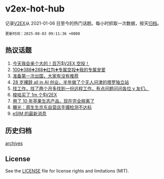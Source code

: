 # v2ex-hot-hub

 记录[V2EX](https://www.v2ex.com/)从 2021-01-06 日至今的热门话题。每小时抓取一次数据，按天[归档](archives)。

`更新时间：2025-08-03 09:11:36 +0800`

## 热议话题

1. [今天我会来个大的！百万$V2EX 空投！](https://www.v2ex.com/t/1149444)
1. [100➕388➕288➕红包➕专属空投➕我的专属宠爱](https://www.v2ex.com/t/1149508)
1. [准备第一次出国，大家有没有推荐](https://www.v2ex.com/t/1149432)
1. [28 岁裸辞 all in AI 创业，半年做了个无人问津的塔罗独立站](https://www.v2ex.com/t/1149424)
1. [找工作，找了两个月多找到一份远程工作，有点问题问问各位 v 友们。](https://www.v2ex.com/t/1149452)
1. [梭哈买了 1m 个$V2EX](https://www.v2ex.com/t/1149420)
1. [用了 10 年苹果生态产品，现在完全脱离了](https://www.v2ex.com/t/1149494)
1. [曝光：周生生京东自营店手镯检测不达标](https://www.v2ex.com/t/1149454)
1. [eSIM 的最新消息](https://www.v2ex.com/t/1149473)

## 历史归档

[archives](archives)

## License

See the [LICENSE](LICENSE) file for license rights and limitations (MIT).

